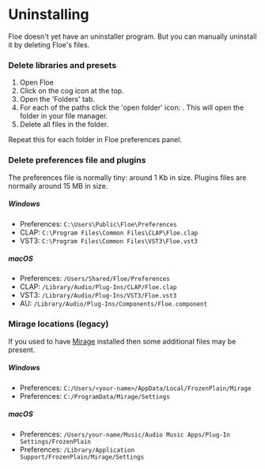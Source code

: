 <!--
SPDX-FileCopyrightText: 2024 Sam Windell
SPDX-License-Identifier: GPL-3.0-or-later
-->

# Uninstalling

Floe doesn't yet have an uninstaller program. But you can manually uninstall it by deleting Floe's files.

### Delete libraries and presets
1. Open Floe
1. Click on the cog icon <i class="fa fa-cog"></i> at the top.
1. Open the 'Folders' tab.
1. For each of the paths click the 'open folder' icon: <i class="fa fa-external-link-square"></i>. This will open the folder in your file manager.
1. Delete all files in the folder.

Repeat this for each folder in Floe preferences panel.

### Delete preferences file and plugins
The preferences file is normally tiny: around 1 Kb in size. Plugins files are normally around 15 MB in size.

##### Windows
- Preferences: `C:\Users\Public\Floe\Preferences`
- CLAP: `C:\Program Files\Common Files\CLAP\Floe.clap`
- VST3: `C:\Program Files\Common Files\VST3\Floe.vst3`

##### macOS
- Preferences: `/Users/Shared/Floe/Preferences`
- CLAP: `/Library/Audio/Plug-Ins/CLAP/Floe.clap`
- VST3: `/Library/Audio/Plug-Ins/VST3/Floe.vst3`
- AU: `/Library/Audio/Plug-Ins/Components/Floe.component`

### Mirage locations (legacy)
If you used to have [Mirage](../about/mirage.md) installed then some additional files may be present.

##### Windows
- Preferences: `C:/Users/<your-name>/AppData/Local/FrozenPlain/Mirage`
- Preferences: `C:/ProgramData/Mirage/Settings`

##### macOS
- Preferences: `/Users/your-name/Music/Audio Music Apps/Plug-In Settings/FrozenPlain`
- Preferences: `/Library/Application Support/FrozenPlain/Mirage/Settings`
